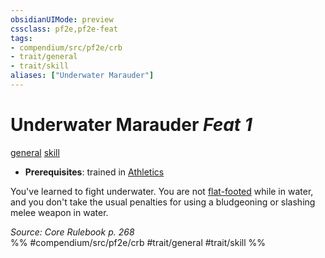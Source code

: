 ```yaml
---
obsidianUIMode: preview
cssclass: pf2e,pf2e-feat
tags:
- compendium/src/pf2e/crb
- trait/general
- trait/skill
aliases: ["Underwater Marauder"]
---
```

# Underwater Marauder  *Feat 1*  
[general](general.md "General Feat Trait")  [skill](skill.md "Skill Feat Trait")  

- **Prerequisites**: trained in [Athletics](skills.md#Athletics)

You've learned to fight underwater. You are not [flat-footed](conditions.md#Flat-footed) while in water, and you don't take the usual penalties for using a bludgeoning or slashing melee weapon in water.

*Source: Core Rulebook p. 268*  
%% #compendium/src/pf2e/crb #trait/general #trait/skill %%
